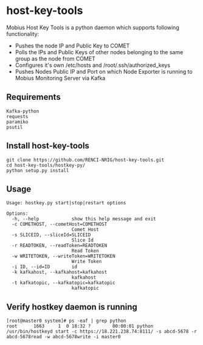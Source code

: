 # host-key-tools
Mobius Host Key Tools is a python daemon which supports following functionality:
- Pushes the node IP and Public Key to COMET
- Polls the IPs and Public Keys of other nodes belonging to the same group as the node from COMET
- Configures it's own /etc/hosts and /root/.ssh/authorized_keys
- Pushes Nodes Public IP and Port on which Node Exporter is running to Mobius Monitoring Server via Kafka

## Requirements
```
Kafka-python
requests
paramiko
psutil
```
## Install host-key-tools
```
git clone https://github.com/RENCI-NRIG/host-key-tools.git 
cd host-key-tools/hostkey-py/
python setup.py install
```

## Usage
```
Usage: hostkey.py start|stop|restart options

Options:
  -h, --help            show this help message and exit
  -c COMETHOST, --cometHost=COMETHOST
                        Comet Host
  -s SLICEID, --sliceId=SLICEID
                        Slice Id
  -r READTOKEN, --readToken=READTOKEN
                        Read Token
  -w WRITETOKEN, --writeToken=WRITETOKEN
                        Write Token
  -i ID, --id=ID        id
  -k kafkahost, --kafkahost=kafkahost
                        kafkahost
  -t kafkatopic, --kafkatopic=kafkatopic
                        kafkatopic
```

## Verify hostkey daemon is running
```
[root@master0 system]# ps -eaf | grep python
root      1663     1  0 18:32 ?        00:00:01 python /usr/bin/hostkeyd start -c https://18.221.238.74:8111/ -s abcd-5678 -r abcd-5678read -w abcd-5678write -i master0
```


